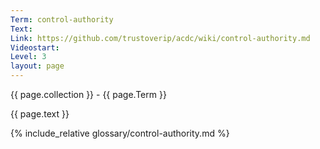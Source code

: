 ```yaml
---
Term: control-authority
Text: 
Link: https://github.com/trustoverip/acdc/wiki/control-authority.md
Videostart: 
Level: 3
layout: page
---
```


{{ page.collection }} - {{ page.Term }}

   {{ page.text }}

{% include_relative glossary/control-authority.md %}
